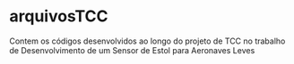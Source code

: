 # arquivosTCC
Contem os códigos desenvolvidos ao longo do projeto de TCC no trabalho de Desenvolvimento de um Sensor de Estol para Aeronaves Leves
